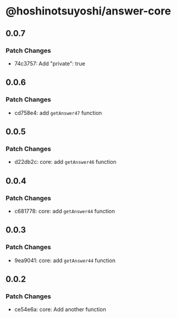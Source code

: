 # @hoshinotsuyoshi/answer-core

## 0.0.7

### Patch Changes

- 74c3757: Add "private": true

## 0.0.6

### Patch Changes

- cd758e4: add `getAnswer47` function

## 0.0.5

### Patch Changes

- d22db2c: core: add `getAnswer46` function

## 0.0.4

### Patch Changes

- c681778: core: add `getAnswer44` function

## 0.0.3

### Patch Changes

- 9ea9041: core: add `getAnswer44` function

## 0.0.2

### Patch Changes

- ce54e6a: core: Add another function
